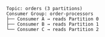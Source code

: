     Topic: orders (3 partitions)
    Consumer Group: order-processors
    ├── Consumer A → reads Partition 0
    ├── Consumer B → reads Partition 1
    └── Consumer C → reads Partition 2

